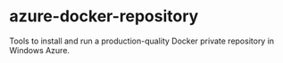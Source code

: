 azure-docker-repository
=======================

Tools to install and run a production-quality Docker private repository in Windows Azure.

